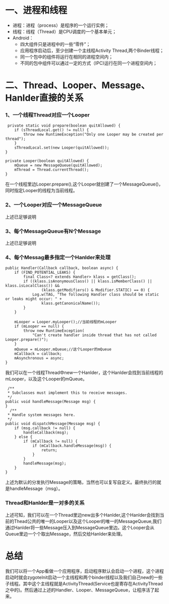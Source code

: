 # 一、进程和线程
+ 进程：进程（process）是程序的一个运行实例；
+ 线程：线程（Thread）是CPU调度的一个基本单元；
+ Android：
	+ 四大组件只是进程中的一些“零件”；
	+ 应用程序启动后，至少创建一个主线程Activity	Thread,两个Binder线程；
	+ 同一个包中的组件将运行在相同的进程空间内；
	+ 不同的包中组件可以通过一定的方式（IPC)运行在同一个进程空间内；
# 二、Thread、Looper、Message、Hanlder直接的关系
### 1、一个线程Thread对应一个Looper
	 private static void prepare(boolean quitAllowed) {
        if (sThreadLocal.get() != null) {
            throw new RuntimeException("Only one Looper may be created per thread");
        }
        sThreadLocal.set(new Looper(quitAllowed));
    }
	
  	private Looper(boolean quitAllowed) {
        mQueue = new MessageQueue(quitAllowed);
        mThread = Thread.currentThread();
    }

在一个线程里边Looper.prepare(),这个Looper就创建了一个MessageQueue()，同时指定Looper的线程为当前线程。

### 2、一个Looper对应一个MessageQueue


上述已足够说明

### 3、每个MessageQueue有N个Message

上述已足够说明

### 4、每个Messag最多指定一个Hanlder来处理

	public Handler(Callback callback, boolean async) {
        if (FIND_POTENTIAL_LEAKS) {
            final Class<? extends Handler> klass = getClass();
            if ((klass.isAnonymousClass() || klass.isMemberClass() || klass.isLocalClass()) &&
                    (klass.getModifiers() & Modifier.STATIC) == 0) {
                Log.w(TAG, "The following Handler class should be static or leaks might occur: " +
                    klass.getCanonicalName());
            }
        }

        mLooper = Looper.myLooper();//当前线程的mLooper
        if (mLooper == null) {
            throw new RuntimeException(
                "Can't create handler inside thread that has not called Looper.prepare()");
        }
        mQueue = mLooper.mQueue;//这个Looper的mQueue
        mCallback = callback;
        mAsynchronous = async;
    }

我们可以在一个线程Thread中new一个Hanlder，这个Hanlder会找到当前线程的mLooper，以及这个Looper的mQueue。

	 /**
     * Subclasses must implement this to receive messages.
     */
    public void handleMessage(Message msg) {
    }
	  /**
     * Handle system messages here.
     */
    public void dispatchMessage(Message msg) {
        if (msg.callback != null) {
            handleCallback(msg);
        } else {
            if (mCallback != null) {
                if (mCallback.handleMessage(msg)) {
                    return;
                }
            }
            handleMessage(msg);
        }
    }
上述为默认的分发执行Message的策略，当然也可以复写自定义。最终执行的就是handleMessage（msg）。

### Thread和Hanlder是一对多的关系

上述可知，我们可以在一个Thread里边new出多个Hanlder,这个Hanlder会找到当前的Thead公共的唯一的Looper以及这个Looper的唯一的MessageQueue,我们通过Hanlder将一些Message压入到MessageQueue里边。这个Looper会从Queue里边一个个取出Message，然后交给Hanlder来处理。

# 总结

我们可以将一个App看做一个应用程序，启动程序默认会启动一个进程，这个进程启动时就会zygoteInit启动一个主线程和两个binder线程以及我们自己new的一些子线程。其中这个主线程就是ActivityThread(Service也是寄存在ActivityThread之中的)。然后通过上述的Handler、Looper、MessageQueue，让程序活了起来。